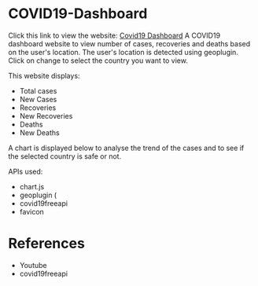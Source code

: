 # COVID19-Dashboard

Click this link to view the website: <a href="https://covid19dashboardbygowtham.netlify.app/">Covid19 Dashboard</a>
A COVID19 dashboard website to view number of cases, recoveries and deaths based on the user's location. The user's location is detected using geoplugin.
Click on change to select the country you want to view.

This website displays:
- Total cases
- New Cases
- Recoveries
- New Recoveries
- Deaths
- New Deaths

A chart is displayed below to analyse the trend of the cases and to see if the selected country is safe or not. 

APIs used:

- chart.js
- geoplugin (
- covid19freeapi
- favicon


# References

- Youtube
- covid19freeapi
